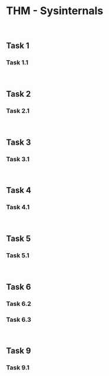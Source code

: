# THM - Sysinternals

<br>

## Task 1

### Task 1.1

> 

<br>

## Task 2

### Task 2.1

> 

<br>

## Task 3

### Task 3.1

> 

<br>

## Task 4

### Task 4.1

> 

<br>

## Task 5

### Task 5.1

> 

<br>

## Task 6

### Task 6.2

> 

### Task 6.3

> 

<br>

## Task 9

### Task 9.1

> 

<br>

